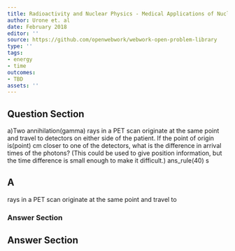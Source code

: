 ```yaml
---
title: Radioactivity and Nuclear Physics - Medical Applications of Nuclear Physics
author: Urone et. al
date: February 2018
editor: ''
source: https://github.com/openwebwork/webwork-open-problem-library
type: ''
tags:
- energy
- time
outcomes:
- TBD
assets: ''
---
```


## Question Section 

a)Two annihilation(gamma) rays in a PET scan originate at the same point and travel to
detectors on either side of the patient. If the point of origin is(point) cm closer to one of the detectors, what is the difference in arrival times of the photons? (This could be used to give position information, but the time difference is small enough to make it difficult.) 
ans_rule(40) s
## A
rays in a PET scan originate at the same point and travel to
### Answer Section


## Answer Section

